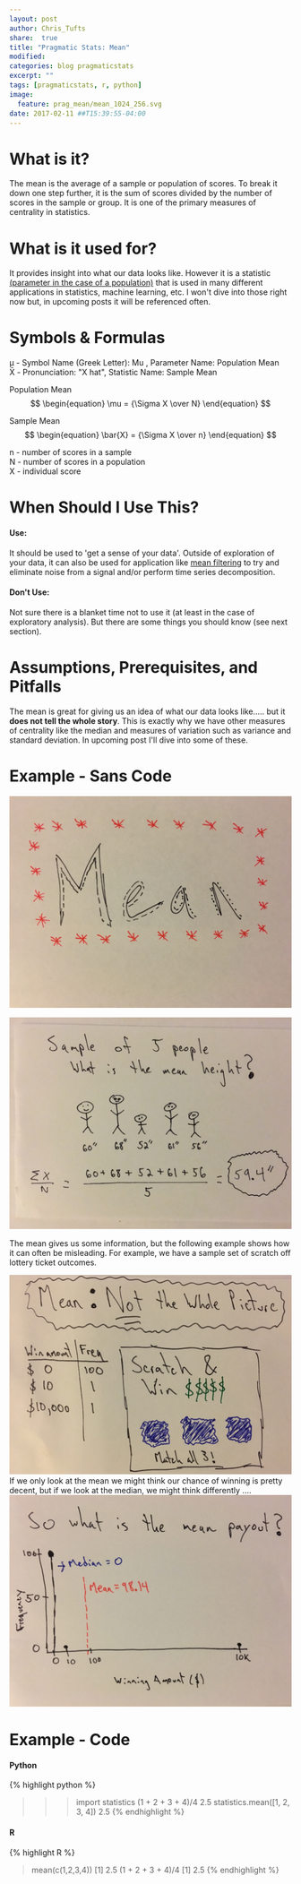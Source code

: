 ```yaml
---
layout: post
author: Chris_Tufts
share:  true
title: "Pragmatic Stats: Mean"
modified:
categories: blog pragmaticstats
excerpt: ""
tags: [pragmaticstats, r, python]
image:
  feature: prag_mean/mean_1024_256.svg
date: 2017-02-11 ##T15:39:55-04:00
---
```


# What is it?
The mean is the average of a sample or population of scores.  To break it down one step
further, it is the sum of scores divided by the number of scores in the sample or group.
It is one of the primary measures of centrality in statistics.

# What is it used for?
It provides insight into what our data looks like. However it is
a statistic [(parameter in the case of a population)](http://stats.stackexchange.com/questions/269/what-is-the-difference-between-a-population-and-a-sample#answer-416) that is used in many different
applications in statistics, machine learning, etc.  I won't dive into those right now
but, in upcoming posts it will be referenced often.

# Symbols & Formulas
&mu; - Symbol Name (Greek Letter): Mu , Parameter Name: Population Mean<br />
X&#772; - Pronunciation: "X hat", Statistic Name: Sample Mean

Population Mean<br/>
<span>
$$
\begin{equation}
\mu = {\Sigma X \over N}
\end{equation}
$$
</span>

Sample Mean<br/>
<span>
$$
\begin{equation}
\bar{X} = {\Sigma X \over n}
\end{equation}
$$
</span>

n - number of scores in a sample<br />
N - number of scores in a population<br />
X - individual score

# When Should I Use This?

#### Use:
It should be used to 'get a sense of your data'. Outside of exploration of
your data, it can also be used for application like [mean filtering](http://miningthedetails.com/blog/r/TimeSeriesDecomposition/) to try
and eliminate noise from a signal and/or perform time series decomposition.

#### Don't Use:
Not sure there is a blanket time not to use it (at least in the case of
exploratory analysis).  But there are some things you should know (see next section).

# Assumptions, Prerequisites, and Pitfalls

The mean is great for giving us an idea of what our data looks like..... but it
<b>does not tell the whole story</b>.  This is exactly why we have other measures
of centrality like the median and measures of variation such as variance and standard deviation.  In upcoming
post I'll dive into some of these.

# Example - Sans Code

![Mean example title page](/images/prag_mean/mean_title.jpg)

![Mean example page 1](/images/prag_mean/mean_1.jpg)

The mean gives us some information, but the following example shows
how it can often be misleading. For example, we have a sample set of
scratch off lottery ticket outcomes.

![Not the whole story](/images/prag_mean/mean_3.jpg)
If we only look at the mean we might think our chance of winning is
pretty decent, but if we look at the median,
we might think differently ....
![Mean example page 2](/images/prag_mean/mean_2.jpg)

# Example - Code

#### Python

{% highlight python %}
>>> import statistics
>>> (1 + 2 + 3 + 4)/4
2.5
>>> statistics.mean([1, 2, 3, 4])
2.5
{% endhighlight %}

#### R
{% highlight R %}
> mean(c(1,2,3,4))
[1] 2.5
> (1 + 2 + 3 + 4)/4
[1] 2.5
{% endhighlight %}

[jekyll-gh]: https://github.com/jekyll/jekyll
[jekyll]:    http://jekyllrb.com
